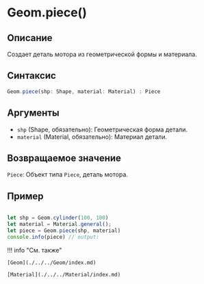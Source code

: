 # Geom.piece()

## Описание
Создает деталь мотора из геометрической формы и материала.

## Синтаксис
```javascript
Geom.piece(shp: Shape, material: Material) : Piece
```

## Аргументы
- `shp` (Shape, обязательно): Геометрическая форма детали.
- `material` (Material, обязательно): Материал детали.

## Возвращаемое значение
`Piece`: Объект типа `Piece`, деталь мотора.

## Пример
```javascript linenums="1"

let shp = Geom.cylinder(100, 100)
let material = Material.general();
let piece = Geom.piece(shp, material)
console.info(piece) // output:
```

!!! info "См. также"

    [Geom](./../../Geom/index.md)

    [Material](./../../Material/index.md)


